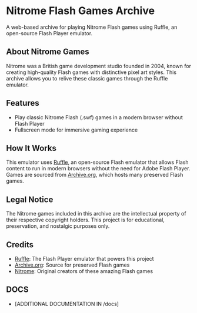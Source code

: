 # Nitrome Flash Games Archive

A web-based archive for playing Nitrome Flash games using Ruffle, an open-source Flash Player emulator.

## About Nitrome Games

Nitrome was a British game development studio founded in 2004, known for creating high-quality Flash games with distinctive pixel art styles. This archive allows you to relive these classic games through the Ruffle emulator.

## Features

- Play classic Nitrome Flash (.swf) games in a modern browser without Flash Player
- Fullscreen mode for immersive gaming experience


## How It Works

This emulator uses [Ruffle](https://ruffle.rs/), an open-source Flash emulator that allows Flash content to run in modern browsers without the need for Adobe Flash Player. Games are sourced from [Archive.org](https://archive.org/), which hosts many preserved Flash games.

## Legal Notice

The Nitrome games included in this archive are the intellectual property of their respective copyright holders. This project is for educational, preservation, and nostalgic purposes only.

## Credits

- [Ruffle](https://ruffle.rs/): The Flash Player emulator that powers this project
- [Archive.org](https://archive.org/): Source for preserved Flash games
- [Nitrome](https://www.nitrome.com/): Original creators of these amazing Flash games

## DOCS
- [ADDITIONAL DOCUMENTATION IN /docs]